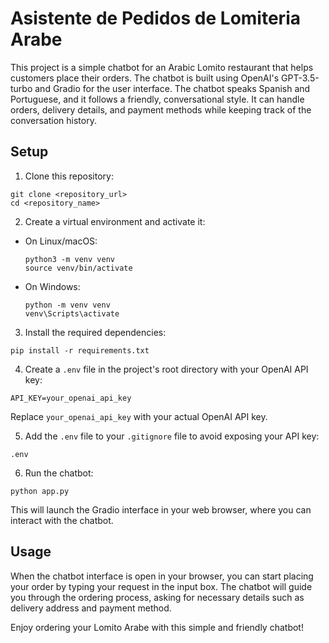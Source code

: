# Asistente de Pedidos de Lomiteria Arabe

This project is a simple chatbot for an Arabic Lomito restaurant that helps customers place their orders. The chatbot is built using OpenAI's GPT-3.5-turbo and Gradio for the user interface. The chatbot speaks Spanish and Portuguese, and it follows a friendly, conversational style. It can handle orders, delivery details, and payment methods while keeping track of the conversation history.

## Setup

1. Clone this repository:

```
git clone <repository_url>
cd <repository_name>
```

2. Create a virtual environment and activate it:

- On Linux/macOS:

  ```
  python3 -m venv venv
  source venv/bin/activate
  ```

- On Windows:

  ```
  python -m venv venv
  venv\Scripts\activate
  ```

3. Install the required dependencies:

```
pip install -r requirements.txt
```

4. Create a `.env` file in the project's root directory with your OpenAI API key:

```
API_KEY=your_openai_api_key
```

Replace `your_openai_api_key` with your actual OpenAI API key.

5. Add the `.env` file to your `.gitignore` file to avoid exposing your API key:

```
.env
```

6. Run the chatbot:

```
python app.py
```

This will launch the Gradio interface in your web browser, where you can interact with the chatbot.

## Usage

When the chatbot interface is open in your browser, you can start placing your order by typing your request in the input box. The chatbot will guide you through the ordering process, asking for necessary details such as delivery address and payment method.

Enjoy ordering your Lomito Arabe with this simple and friendly chatbot!
